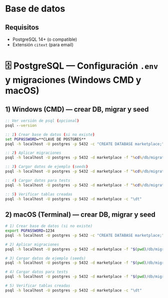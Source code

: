 # Base de datos

## Requisitos
- PostgreSQL 14+ (o compatible)
- Extensión `citext` (para email)

# 🗄️ PostgreSQL — Configuración `.env` y migraciones (Windows CMD y macOS)

## 1) Windows (CMD) — crear DB, migrar y seed
```bat
:: Ver versión de psql (opcional)
psql --version

:: 1) Crear base de datos (si no existe)
set PGPASSWORD=**CLAVE DE POSTGRES**
psql -h localhost -U postgres -p 5432 -c "CREATE DATABASE marketplace;"

:: 2) Aplicar migraciones
psql -h localhost -U postgres -p 5432 -d marketplace -f "%cd%/db/migrations/001_init.sql"

:: 3) Cargar datos de ejemplo (seeds)
psql -h localhost -U postgres -p 5432 -d marketplace -f "%cd%/db/migrations/002_seed.sql"

:: 4) Cargar datos para tests
psql -h localhost -U postgres -p 5432 -d marketplace -f "%cd%/db/migrations/003_seed_test.sql"

:: 5) Verificar tablas creadas
psql -h localhost -U postgres -p 5432 -d marketplace -c "\dt"
```

## 2) macOS (Terminal) — crear DB, migrar y seed
```bash
# 1) Crear base de datos (si no existe)
export PGPASSWORD=1234
psql -h localhost -U postgres -p 5432 -c "CREATE DATABASE marketplace;"

# 2) Aplicar migraciones
psql -h localhost -U postgres -p 5432 -d marketplace -f "$(pwd)/db/migrations/001_init.sql"

# 3) Cargar datos de ejemplo (seeds)
psql -h localhost -U postgres -p 5432 -d marketplace -f "$(pwd)/db/migrations/002_seed.sql"

# 4) Cargar datos para tests
psql -h localhost -U postgres -p 5432 -d marketplace -f "$(pwd)/db/migrations/003_seed_test.sql"

# 5) Verificar tablas creadas
psql -h localhost -U postgres -p 5432 -d marketplace -c "\dt"
```
